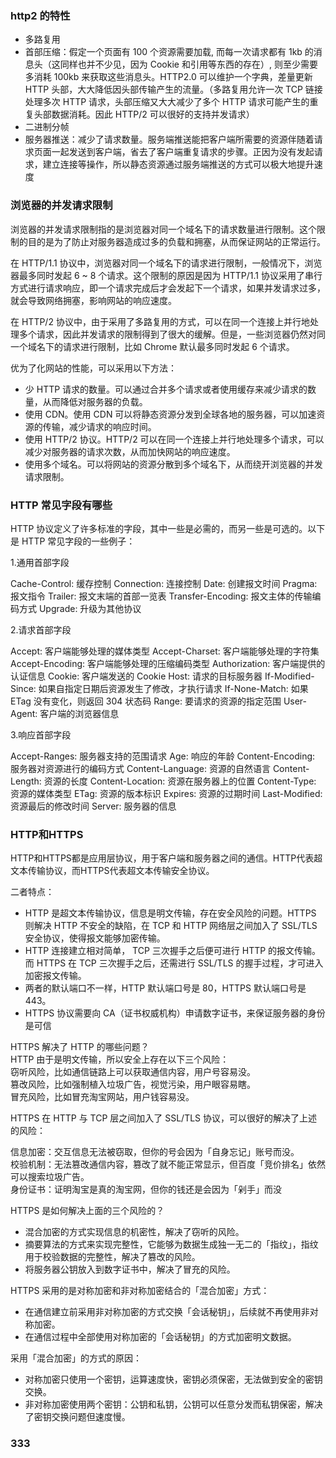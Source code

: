 ### http2 的特性
- 多路复用
- 首部压缩：假定一个页面有 100 个资源需要加载, 而每一次请求都有 1kb 的消息头（这同样也并不少见，因为 Cookie 和引用等东西的存在）, 则至少需要多消耗 100kb 来获取这些消息头。HTTP2.0 可以维护一个字典，差量更新 HTTP 头部，大大降低因头部传输产生的流量。（多路复用允许一次 TCP 链接处理多次 HTTP 请求，头部压缩又大大减少了多个 HTTP 请求可能产生的重复头部数据消耗。因此 HTTP/2 可以很好的支持并发请求）
- 二进制分帧
- 服务器推送：减少了请求数量。服务端推送能把客户端所需要的资源伴随着请求页面一起发送到客户端，省去了客户端重复请求的步骤。正因为没有发起请求，建立连接等操作，所以静态资源通过服务端推送的方式可以极大地提升速度


### 浏览器的并发请求限制
浏览器的并发请求限制指的是浏览器对同一个域名下的请求数量进行限制。这个限制的目的是为了防止对服务器造成过多的负载和拥塞，从而保证网站的正常运行。

在 HTTP/1.1 协议中，浏览器对同一个域名下的请求进行限制，一般情况下，浏览器最多同时发起 6 ~ 8 个请求。这个限制的原因是因为 HTTP/1.1 协议采用了串行方式进行请求响应，即一个请求完成后才会发起下一个请求，如果并发请求过多，就会导致网络拥塞，影响网站的响应速度。

在 HTTP/2 协议中，由于采用了多路复用的方式，可以在同一个连接上并行地处理多个请求，因此并发请求的限制得到了很大的缓解。但是，一些浏览器仍然对同一个域名下的请求进行限制，比如 Chrome 默认最多同时发起 6 个请求。

优为了化网站的性能，可以采用以下方法：
  - 少 HTTP 请求的数量。可以通过合并多个请求或者使用缓存来减少请求的数量，从而降低对服务器的负载。
  - 使用 CDN。使用 CDN 可以将静态资源分发到全球各地的服务器，可以加速资源的传输，减少请求的响应时间。
  - 使用 HTTP/2 协议。HTTP/2 可以在同一个连接上并行地处理多个请求，可以减少对服务器的请求次数，从而加快网站的响应速度。
  - 使用多个域名。可以将网站的资源分散到多个域名下，从而绕开浏览器的并发请求限制。

  
### HTTP 常见字段有哪些
HTTP 协议定义了许多标准的字段，其中一些是必需的，而另一些是可选的。以下是 HTTP 常见字段的一些例子：

1.通用首部字段

Cache-Control: 缓存控制
Connection: 连接控制
Date: 创建报文时间
Pragma: 报文指令
Trailer: 报文末端的首部一览表
Transfer-Encoding: 报文主体的传输编码方式
Upgrade: 升级为其他协议


2.请求首部字段

Accept: 客户端能够处理的媒体类型
Accept-Charset: 客户端能够处理的字符集
Accept-Encoding: 客户端能够处理的压缩编码类型
Authorization: 客户端提供的认证信息
Cookie: 客户端发送的 Cookie
Host: 请求的目标服务器
If-Modified-Since: 如果自指定日期后资源发生了修改，才执行请求
If-None-Match: 如果 ETag 没有变化，则返回 304 状态码
Range: 要请求的资源的指定范围
User-Agent: 客户端的浏览器信息


3.响应首部字段

Accept-Ranges: 服务器支持的范围请求
Age: 响应的年龄
Content-Encoding: 服务器对资源进行的编码方式
Content-Language: 资源的自然语言
Content-Length: 资源的长度
Content-Location: 资源在服务器上的位置
Content-Type: 资源的媒体类型
ETag: 资源的版本标识
Expires: 资源的过期时间
Last-Modified: 资源最后的修改时间
Server: 服务器的信息


### HTTP和HTTPS
HTTP和HTTPS都是应用层协议，用于客户端和服务器之间的通信。HTTP代表超文本传输协议，而HTTPS代表超文本传输安全协议。

二者特点：
- HTTP 是超文本传输协议，信息是明文传输，存在安全风险的问题。HTTPS 则解决 HTTP 不安全的缺陷，在 TCP 和 HTTP 网络层之间加入了 SSL/TLS 安全协议，使得报文能够加密传输。
- HTTP 连接建立相对简单， TCP 三次握手之后便可进行 HTTP 的报文传输。而 HTTPS 在 TCP 三次握手之后，还需进行 SSL/TLS 的握手过程，才可进入加密报文传输。
- 两者的默认端口不一样，HTTP 默认端口号是 80，HTTPS 默认端口号是 443。
- HTTPS 协议需要向 CA（证书权威机构）申请数字证书，来保证服务器的身份是可信

HTTPS 解决了 HTTP 的哪些问题？  
HTTP 由于是明文传输，所以安全上存在以下三个风险：  
窃听风险，比如通信链路上可以获取通信内容，用户号容易没。  
篡改风险，比如强制植入垃圾广告，视觉污染，用户眼容易瞎。  
冒充风险，比如冒充淘宝网站，用户钱容易没。  

HTTPS 在 HTTP 与 TCP 层之间加入了 SSL/TLS 协议，可以很好的解决了上述的风险：

信息加密：交互信息无法被窃取，但你的号会因为「自身忘记」账号而没。  
校验机制：无法篡改通信内容，篡改了就不能正常显示，但百度「竞价排名」依然可以搜索垃圾广告。  
身份证书：证明淘宝是真的淘宝网，但你的钱还是会因为「剁手」而没  

HTTPS 是如何解决上面的三个风险的？
- 混合加密的方式实现信息的机密性，解决了窃听的风险。
- 摘要算法的方式来实现完整性，它能够为数据生成独一无二的「指纹」，指纹用于校验数据的完整性，解决了篡改的风险。
- 将服务器公钥放入到数字证书中，解决了冒充的风险。

HTTPS 采用的是对称加密和非对称加密结合的「混合加密」方式：
- 在通信建立前采用非对称加密的方式交换「会话秘钥」，后续就不再使用非对称加密。
- 在通信过程中全部使用对称加密的「会话秘钥」的方式加密明文数据。

采用「混合加密」的方式的原因：
- 对称加密只使用一个密钥，运算速度快，密钥必须保密，无法做到安全的密钥交换。
- 非对称加密使用两个密钥：公钥和私钥，公钥可以任意分发而私钥保密，解决了密钥交换问题但速度慢。



### 333